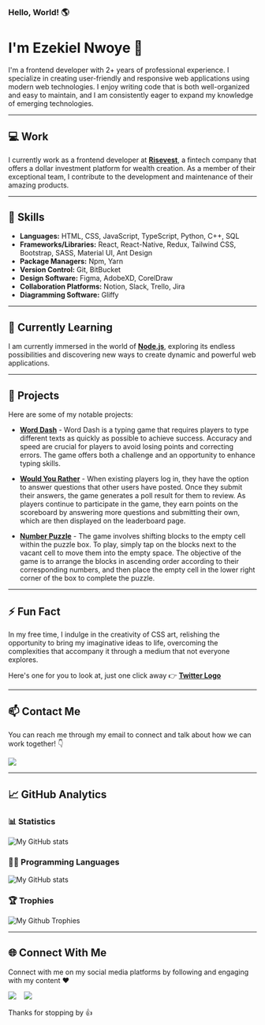### Hello, World! 🌎

# I'm **Ezekiel Nwoye** 👋

I'm a frontend developer with 2+ years of professional experience. I specialize in creating user-friendly and responsive web applications using modern web technologies. I enjoy writing code that is both well-organized and easy to maintain, and I am consistently eager to expand my knowledge of emerging technologies.

---

## ‍💻 **Work**

I currently work as a frontend developer at [**Risevest**](https://risevest.com/), a fintech company that offers a dollar investment platform for wealth creation. As a member of their exceptional team, I contribute to the development and maintenance of their amazing products.

---

## 💼 **Skills**

- **Languages:** HTML, CSS, JavaScript, TypeScript, Python, C++, SQL
- **Frameworks/Libraries:** React, React-Native, Redux, Tailwind CSS, Bootstrap, SASS, Material UI, Ant Design
- **Package Managers:** Npm, Yarn
- **Version Control:** Git, BitBucket
- **Design Software:** Figma, AdobeXD, CorelDraw
- **Collaboration Platforms:** Notion, Slack, Trello, Jira
- **Diagramming Software:** Gliffy

---

## 🌱 **Currently Learning**

I am currently immersed in the world of [**Node.js**](https://nodejs.org/en/about/), exploring its endless possibilities and discovering new ways to create dynamic and powerful web applications.

---

## 📌 **Projects**

Here are some of my notable projects:

- [**Word Dash**](https://word-dash.vercel.app/) - Word Dash is a typing game that requires players to type different texts as quickly as possible to achieve success. Accuracy and speed are crucial for players to avoid losing points and correcting errors. The game offers both a challenge and an opportunity to enhance typing skills.

- [**Would You Rather**](https://the-would-you-rather-game.netlify.app/) - When existing players log in, they have the option to answer questions that other users have posted. Once they submit their answers, the game generates a poll result for them to review. As players continue to participate in the game, they earn points on the scoreboard by answering more questions and submitting their own, which are then displayed on the leaderboard page.

- [**Number Puzzle**](https://number-slide-puzzle.netlify.app/) - The game involves shifting blocks to the empty cell within the puzzle box. To play, simply tap on the blocks next to the vacant cell to move them into the empty space. The objective of the game is to arrange the blocks in ascending order according to their corresponding numbers, and then place the empty cell in the lower right corner of the box to complete the puzzle.

---

## ⚡ **Fun Fact**

In my free time, I indulge in the creativity of CSS art, relishing the opportunity to bring my imaginative ideas to life, overcoming the complexities that accompany it through a medium that not everyone explores.

Here's one for you to look at, just one click away 👉 [**Twitter Logo**](https://nwoye-ezekiel.github.io/CSS-Art-Twitter-Logo/)

---

## 📫 **Contact Me**

You can reach me through my email to connect and talk about how we can work together! 👇

[![](https://img.shields.io/badge/Gmail-D14836?style=for-the-badge&logo=gmail&logoColor=white)](mailto:chinecherem.nwoye.cn@gmail.com@gmail.com)

---

## 📈 **GitHub Analytics**

### 📊 **Statistics**

![My GitHub stats](https://github-readme-stats-eight-theta.vercel.app/api?username=nwoye-ezekiel&show_icons=true&include_all_commits=true&count_private=true&theme=algolia)

### 👨‍💻 **Programming Languages**

![My GitHub stats](https://github-readme-stats-eight-theta.vercel.app/api/top-langs/?username=nwoye-ezekiel&layout=compact&langs_count=10&&theme=algolia)

### 🏆 **Trophies**

![My Github Trophies](https://github-profile-trophy.vercel.app/?username=nwoye-ezekiel&column=3&row=2&theme=algolia)

---

## 🌐 **Connect With Me**

Connect with me on my social media platforms by following and engaging with my content ❤️

[![](https://img.shields.io/badge/Twitter-1DA1F2?style=for-the-badge&logo=twitter&logoColor=white)](https://twitter.com/nwoye_ezekiel)   
[![](https://img.shields.io/badge/LinkedIn-1877F2?style=for-the-badge&logo=linkedin&logoColor=white)](https://www.linkedin.com/in/nwoyeezekiel/)

Thanks for stopping by 👍
